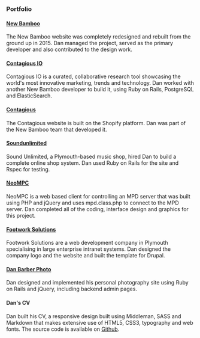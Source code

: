 ### Portfolio

#### [New Bamboo](https://www.new-bamboo.co.uk)

The New Bamboo website was completely redesigned and rebuilt from the ground up in 2015. Dan managed the project, served as the primary developer and also contributed to the design work.

#### [Contagious IO](https://www.contagious.io)

Contagious IO is a curated, collaborative research tool showcasing the world's most innovative marketing, trends and technology. Dan worked with another New Bamboo developer to build it, using Ruby on Rails, PostgreSQL and ElasticSearch.

#### [Contagious](https://www.contagious.com)

The Contagious website is built on the Shopify platform. Dan was part of the New Bamboo team that developed it.

#### [Soundunlimited](http://www.soundunlimited.co.uk)

Sound Unlimited, a Plymouth-based music shop, hired Dan to build a complete online shop system. Dan used Ruby on Rails for the site and Rspec for testing.

#### [NeoMPC](http://pixelhum.com/neompc)

NeoMPC is a web based client for controlling an MPD server that was built using PHP and jQuery and uses mpd.class.php to connect to the MPD server. Dan completed all of the coding, interface design and graphics for this project.

#### [Footwork Solutions](http://pixelhum.com/portfolio/footwork/)

Footwork Solutions are a web development company in Plymouth specialising in large enterprise intranet systems. Dan designed the company logo and the website and built the template for Drupal.

#### [Dan Barber Photo](http://danbarberphoto.com)

Dan designed and implemented his personal photography site using Ruby on Rails and jQuery, including backend admin pages.

#### Dan's CV

Dan built his CV, a responsive design built using Middleman, SASS and Markdown that makes extensive use of HTML5, CSS3, typography and web fonts. The source code is available on [Github](https://github.com/danbee/cv).
